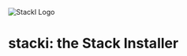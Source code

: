 ![StackI Logo](https://github.com/StackIQ/stacki/blob/master/logo.png?raw=true)

# stacki: the Stack Installer
